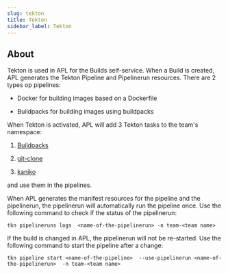 ```yaml
---
slug: tekton
title: Tekton
sidebar_label: Tekton
---
```


## About

Tekton is used in APL for the Builds self-service. When a Build is created, APL generates the Tekton Pipeline and Pipelinerun resources. There are 2 types op pipelines:

- Docker for building images based on a Dockerfile

- Buildpacks for building images using buildpacks

When Tekton is activated, APL will add 3 Tekton tasks to the team's namespace:

1. [Buildpacks](https://github.com/tektoncd/catalog/tree/main/task/buildpacks/0.6)

2. [git-clone](https://github.com/tektoncd/catalog/tree/main/task/git-clone/0.9)

3. [kaniko](https://github.com/tektoncd/catalog/tree/main/task/kaniko/0.6)


and use them in the pipelines.

When APL generates the manifest resources for the pipeline and the pipelinerun, the pipelinerun will automatically run the pipeline once. Use the following command to check if the status of the pipelinerun:

```
tkn pipelineruns logs  <name-of-the-pipelinerun> -n team-<team name>
```

If the build is changed in APL, the pipelinerun will not be re-started. Use the following command to start the pipeline after a change:

```
tkn pipeline start <name-of-the-pipeline>  --use-pipelinerun <name-of-the-pipelinerun>  -n team-<team name>
```